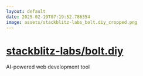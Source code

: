 ```yaml
---
layout: default
date: 2025-02-19T07:19:52.786354
image: assets/stackblitz-labs_bolt.diy_cropped.png
---
```


# [stackblitz-labs/bolt.diy](https://github.com/stackblitz-labs/bolt.diy)

AI-powered web development tool
